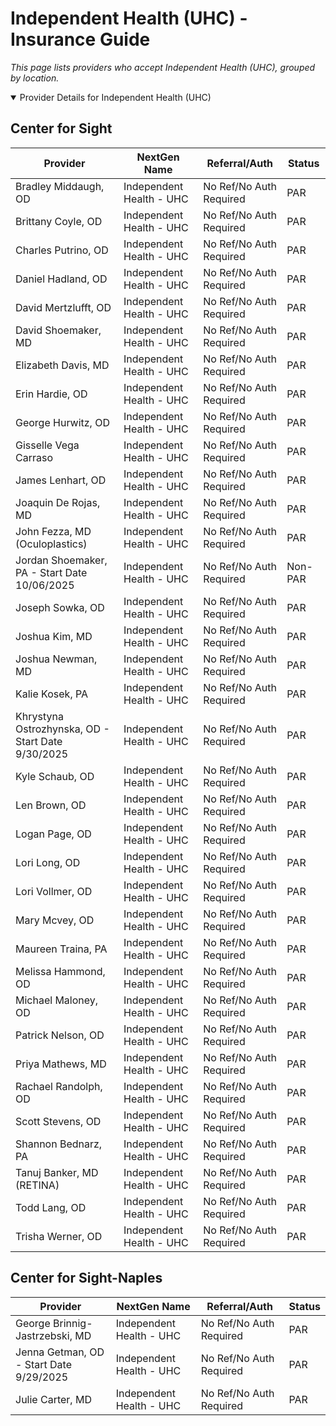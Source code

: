 # Independent Health (UHC) - Insurance Guide

*This page lists providers who accept Independent Health (UHC), grouped by location.*

<details open><summary>Provider Details for Independent Health (UHC)</summary>

## Center for Sight

| Provider | NextGen Name | Referral/Auth | Status |
|----------|-------------|--------------|--------|
| Bradley Middaugh, OD | Independent Health - UHC | No Ref/No Auth Required | PAR |
| Brittany Coyle, OD | Independent Health - UHC | No Ref/No Auth Required | PAR |
| Charles Putrino, OD | Independent Health - UHC | No Ref/No Auth Required | PAR |
| Daniel Hadland, OD | Independent Health - UHC | No Ref/No Auth Required | PAR |
| David Mertzlufft, OD | Independent Health - UHC | No Ref/No Auth Required | PAR |
| David Shoemaker, MD | Independent Health - UHC | No Ref/No Auth Required | PAR |
| Elizabeth Davis, MD | Independent Health - UHC | No Ref/No Auth Required | PAR |
| Erin Hardie, OD | Independent Health - UHC | No Ref/No Auth Required | PAR |
| George Hurwitz, OD | Independent Health - UHC | No Ref/No Auth Required | PAR |
| Gisselle Vega Carraso | Independent Health - UHC | No Ref/No Auth Required | PAR |
| James Lenhart, OD | Independent Health - UHC | No Ref/No Auth Required | PAR |
| Joaquin De Rojas, MD | Independent Health - UHC | No Ref/No Auth Required | PAR |
| John Fezza, MD (Oculoplastics) | Independent Health - UHC | No Ref/No Auth Required | PAR |
| Jordan Shoemaker, PA - Start Date 10/06/2025 | Independent Health - UHC | No Ref/No Auth Required | Non-PAR |
| Joseph Sowka, OD | Independent Health - UHC | No Ref/No Auth Required | PAR |
| Joshua Kim, MD | Independent Health - UHC | No Ref/No Auth Required | PAR |
| Joshua Newman, MD | Independent Health - UHC | No Ref/No Auth Required | PAR |
| Kalie Kosek, PA | Independent Health - UHC | No Ref/No Auth Required | PAR |
| Khrystyna Ostrozhynska, OD - Start Date 9/30/2025 | Independent Health - UHC | No Ref/No Auth Required | PAR |
| Kyle Schaub, OD | Independent Health - UHC | No Ref/No Auth Required | PAR |
| Len Brown, OD | Independent Health - UHC | No Ref/No Auth Required | PAR |
| Logan Page, OD | Independent Health - UHC | No Ref/No Auth Required | PAR |
| Lori Long, OD | Independent Health - UHC | No Ref/No Auth Required | PAR |
| Lori Vollmer, OD | Independent Health - UHC | No Ref/No Auth Required | PAR |
| Mary Mcvey, OD | Independent Health - UHC | No Ref/No Auth Required | PAR |
| Maureen Traina, PA | Independent Health - UHC | No Ref/No Auth Required | PAR |
| Melissa Hammond, OD | Independent Health - UHC | No Ref/No Auth Required | PAR |
| Michael Maloney, OD | Independent Health - UHC | No Ref/No Auth Required | PAR |
| Patrick Nelson, OD | Independent Health - UHC | No Ref/No Auth Required | PAR |
| Priya Mathews, MD | Independent Health - UHC | No Ref/No Auth Required | PAR |
| Rachael Randolph, OD | Independent Health - UHC | No Ref/No Auth Required | PAR |
| Scott Stevens, OD | Independent Health - UHC | No Ref/No Auth Required | PAR |
| Shannon Bednarz, PA | Independent Health - UHC | No Ref/No Auth Required | PAR |
| Tanuj Banker, MD (RETINA) | Independent Health - UHC | No Ref/No Auth Required | PAR |
| Todd Lang, OD | Independent Health - UHC | No Ref/No Auth Required | PAR |
| Trisha Werner, OD | Independent Health - UHC | No Ref/No Auth Required | PAR |

## Center for Sight-Naples

| Provider | NextGen Name | Referral/Auth | Status |
|----------|-------------|--------------|--------|
| George Brinnig-Jastrzebski, MD | Independent Health - UHC | No Ref/No Auth Required | PAR |
| Jenna Getman, OD - Start Date 9/29/2025 | Independent Health - UHC | No Ref/No Auth Required | PAR |
| Julie Carter, MD | Independent Health - UHC | No Ref/No Auth Required | PAR |

</details>

